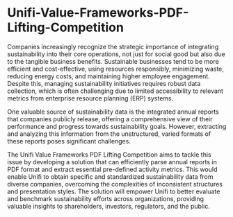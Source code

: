 # Unifi-Value-Frameworks-PDF-Lifting-Competition

Companies increasingly recognize the strategic importance of integrating sustainability into their core operations, not just for social good but also due to the tangible business benefits. Sustainable businesses tend to be more efficient and cost-effective, using resources responsibly, minimizing waste, reducing energy costs, and maintaining higher employee engagement. Despite this, managing sustainability initiatives requires robust data collection, which is often challenging due to limited accessibility to relevant metrics from enterprise resource planning (ERP) systems.

One valuable source of sustainability data is the integrated annual reports that companies publicly release, offering a comprehensive view of their performance and progress towards sustainability goals. However, extracting and analyzing this information from the unstructured, varied formats of these reports poses significant challenges.

The Unifi Value Frameworks PDF Lifting Competition aims to tackle this issue by developing a solution that can efficiently parse annual reports in PDF format and extract essential pre-defined activity metrics. This would enable Unifi to obtain specific and standardized sustainability data from diverse companies, overcoming the complexities of inconsistent structures and presentation styles. The solution will empower Unifi to better evaluate and benchmark sustainability efforts across organizations, providing valuable insights to shareholders, investors, regulators, and the public.
